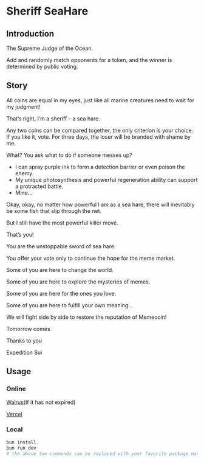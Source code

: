 # Sheriff SeaHare

## Introduction

The Supreme Judge of the Ocean.

Add and randomly match opponents for a token, and the winner is determined by public voting.

## Story

All coins are equal in my eyes, just like all marine creatures need to wait for my judgment!

That’s right, I’m a sheriff – a sea hare.

Any two coins can be compared together, the only criterion is your choice. If you like it, vote. For three days, the loser will be branded with shame by me.

What? You ask what to do if someone messes up?

- I can spray purple ink to form a detection barrier or even poison the enemy.
- My unique photosynthesis and powerful regeneration ability can support a protracted battle.
- Mine...

Okay, okay, no matter how powerful I am as a sea hare, there will inevitably be some fish that slip through the net.

But I still have the most powerful killer move.

That’s you!

You are the unstoppable sword of sea hare.

You offer your vote only to continue the hope for the meme market.

Some of you are here to change the world.

Some of you are here to explore the mysteries of memes.

Some of you are here for the ones you love.

Some of you are here to fulfill your own meaning...

We will fight side by side to restore the reputation of Memecoin!

Tomorrow comes

Thanks to you

Expedition Sui

## Usage

### Online

[Walrus](https://seahare.wal.app/)(If it has not expired)

[Vercel](https://sheriff-sea-hare.vercel.app/)

### Local

```bash
bun install
bun run dev
# the above two commands can be replaced with your favorite package management tool
```

